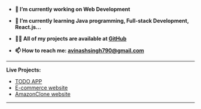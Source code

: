 

- **🔭 I’m currently working on Web Development**

- **🌱 I’m currently learning Java programming, Full-stack Development, React.js...**

- **👨‍💻 All of my projects are available at [GitHub](https://github.com/avinashsingh790)**

- **📫 How to reach me: avinashsingh790@gmail.com**

---

**Live Projects:**

- [TODO APP](https://avinashsingh790.github.io/Todo-APP/)
- [E-commerce website](https://avinashsingh790.github.io/E-commerce-website/)
- [AmazonClone website](https://avinashsingh790.github.io/amazonClone/)
---

